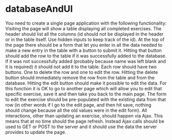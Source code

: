 # databaseAndUI
You need to create a single page application with the following functionality:  Visiting the page will show a table displaying all completed exercises. The header should list all the columns (id should not be displayed in the header or in the table itself. Use hidden inputs to keep track of the id).  At the top of the page there should be a form that let you enter in all the data needed to make a new entry in the table with a button to submit it. Hitting that button should add the row to the table if it was successfully added to the database. If it was not successfully added (probably because name was left blank and it is required) it should not add it to the table.  Each row should have two buttons. One to delete the row and one to edit the row. Hitting the delete button should immediately remove the row from the table and from the database.  Hitting the edit button should make it possible to edit the data. For this function it is OK to go to another page which will allow you to edit that specific exercise, save it and then take you back to the main page. The form to edit the exercise should be pre-populated with the existing data from that row (in other words if I go to the edit page, and then hit save, nothing should change because all the old values were in the edit form).  All interactions, other than updating an exercise, should happen via Ajax. This means that at no time should the page refresh. Instead Ajax calls should be used to GET or POST to the server and it should use the data the server provides to update the page.
